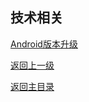 ## 技术相关

[Android版本升级](./android_version_update.md)

[返回上一级](../README.md)

[返回主目录](https://webom2008.github.io)

